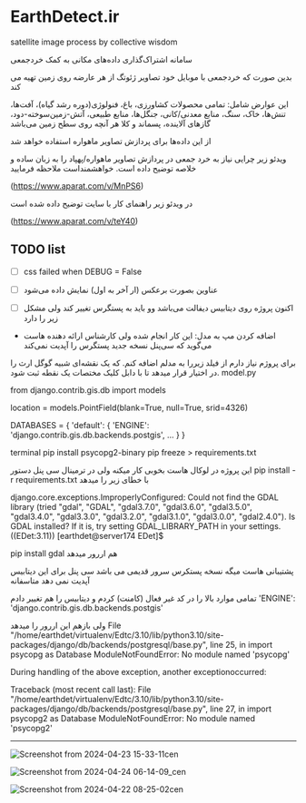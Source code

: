 # EarthDetect.ir
satellite image process by collective wisdom

سامانه اشتراک‌گذاری داده‌های مکانی به کمک خردجمعی

بدین صورت که خردجمعی با موبایل خود تصاویر ژئوتگ از هر عارضه روی زمین تهیه می کند

این عوارض شامل: تمامی محصولات کشاورزی، باغ، فنولوژی(دوره رشد گیاه)، آفت‌ها، تنش‌ها، خاک، سنگ، منابع معدنی/کانی،
      جنگل‌ها، منابع طبیعی، آتش-زمین‌سوخته-دود، گازهای آلاینده، پسماند و کلا هر آنچه روی سطح زمین می‌باشد

از این داده‌ها برای پردازش تصاویر ماهواره استفاده خواهد شد

ویدئو زیر چرايی نیاز به خرد جمعی در پردازش تصاویر ماهواره‌/پهپاد را به زبان ساده و خلاصه توضیح داده است. خواهشمنداست ملاحظه فرمایید

(https://www.aparat.com/v/MnPS6)

در ویدئو زیر راهنمای کار با سایت توضیح داده شده است 

(https://www.aparat.com/v/teY40)


## TODO list
-[ ] css failed when DEBUG = False
- [ ] عناوین بصورت برعکس (ار آخر به اول) نمایش داده می‌شود

- [ ] اکنون پروژه روی دیتابیس دیفالت می‌باشد وو باید به پستگرس تغییر کند ولی مشکل زیر را دارد
- اضافه کردن مپ به مدل: این کار انجام شده ولی کارشناس ارائه دهنده هاست می‌گوید که سی‌پنل نسخه جدید پستگرس را آپدیت نمی‌کند


برای پروژم نیاز دارم از فیلد زیررا به مدلم اضافه کنم. که یک نقشه‌ای شبیه گوگل ارث را در اختیار قرار میدهد تا با دابل کلیک مختصات یک نقطه ثبت شود.
model.py

from django.contrib.gis.db import models

location = models.PointField(blank=True, null=True,
                                 srid=4326)
                                 
 DATABASES = {
     'default': {
         'ENGINE': 'django.contrib.gis.db.backends.postgis',
         ...
         }
 }
 
 terminal
 pip install psycopg2-binary
 pip freeze > requirements.txt
 
 این پروژه در لوکال هاست بخوبی کار میکنه ولی در ترمینال سی پنل دستور pip install -r requirements.txt با خطای زیر را میدهد
 
 django.core.exceptions.ImproperlyConfigured: Could not find the GDAL library (tried "gdal", "GDAL", "gdal3.7.0", "gdal3.6.0", "gdal3.5.0", "gdal3.4.0", "gdal3.3.0", "gdal3.2.0", "gdal3.1.0", "gdal3.0.0", "gdal2.4.0"). Is GDAL installed? If it is, try setting GDAL_LIBRARY_PATH in your settings.
((EDet:3.11)) [earthdet@server174 EDet]$

pip install gdal هم اررور میدهد

پشتیبانی هاست میگه نسخه پستکرس سرور قدیمی می باشد
سی پنل برای این دیتابیس آپدیت نمی دهد متاسفانه

تمامی موارد بالا را در کد غیر فعال (کامنت) کردم و دیتابیس را هم تغییر دادم 
'ENGINE': 'django.contrib.gis.db.backends.postgis'

ولی بازهم این اررور را میدهد
File "/home/earthdet/virtualenv/Edtc/3.10/lib/python3.10/site-packages/django/db/backends/postgresql/base.py", line 25, in <module>
    import psycopg as Database
ModuleNotFoundError: No module named 'psycopg'

During handling of the above exception, another exceptionoccurred:

Traceback (most recent call last):
  File "/home/earthdet/virtualenv/Edtc/3.10/lib/python3.10/site-packages/django/db/backends/postgresql/base.py", line 27, in <module>
    import psycopg2 as Database
ModuleNotFoundError: No module named 'psycopg2'

----------------------------------------


![Screenshot from 2024-04-23 15-33-11cen](https://github.com/kiarash-borooshan/EarthDetect/assets/71966936/7a75b5be-7305-477e-b524-1f178ab3cc3a)

![Screenshot from 2024-04-24 06-14-09_cen](https://github.com/kiarash-borooshan/EarthDetect/assets/71966936/cc1105b9-f74e-4dc4-a887-5ce298201f61)

![Screenshot from 2024-04-22 08-25-02cen](https://github.com/kiarash-borooshan/EarthDetect/assets/71966936/d9b48582-0581-48ae-875e-2f7a929e7097)